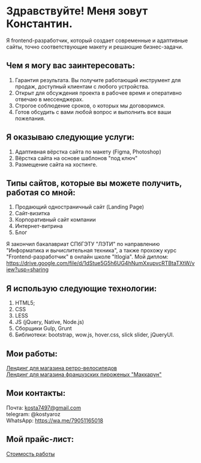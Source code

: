 # Здравствуйте! Меня зовут Константин.
Я frontend-разработчик, который создает современные и адаптивные сайты, точно соответствующие макету и решающие бизнес-задачи.
## Чем я могу вас заинтересовать:
1) Гарантия результата. Вы получите работающий инструмент для продаж, доступный клиентам с любого устройства.
2) Открыт для обсуждения проекта в рабочее время и оперативно отвечаю в мессенджерах.
3) Строгое соблюдение сроков, о которых мы договоримся.
4) Готов обсудить с вами любой вопрос и выполнить все ваши пожелания.

## Я оказываю следующие услуги:
1) Адаптивная вёрстка сайта по макету (Figma, Photoshop)
2) Вёрстка сайта на основе шаблонов "под ключ"
3) Размещение сайта на хостинге.

## Типы сайтов, которые вы можете получить, работая со мной:
1) Продающий одностраничный сайт (Landing Page)
2) Сайт-визитка
3) Корпоративный сайт компании
4) Интернет-витрина
5) Блог

Я закончил бакалавриат СПбГЭТУ "ЛЭТИ" по направлению "Информатика и вычислительная техника", а также прохожу курс "Frontend-разработчик" в онлайн школе "Itlogia". 
Мой диплом: https://drive.google.com/file/d/1dStue5G5h6UG4hNumXxupvcRTBtaTXtW/view?usp=sharing

## Я использую следующие технологии:
1) HTML5;
2) CSS
3) LESS
4) JS (jQuery, Native, Node.js)
5) Сборщики Gulp, Grunt
6) Библиотеки: bootstrap, wow.js, hover.css, slick slider, jQueryUI.

## Мои работы:
[Лендинг для магазина ретро-велосипедов](https://konstantinrozdestvenskii.github.io/bice/)  
[Лендинг для магазина французских пироженых "Маккарун"](https://konstantinrozdestvenskii.github.io/Macaroons/)

## Мои контакты:
Почта: kosta7497@gmail.com  
telegram: @kostyaroz  
WhatsApp: https://wa.me/79051165018  

## Мой прайс-лист:
[Стоимость работы](https://github.com/KonstantinRozdestvenskii/KonstantinRozdestvenskii/blob/main/price-list.md)  
